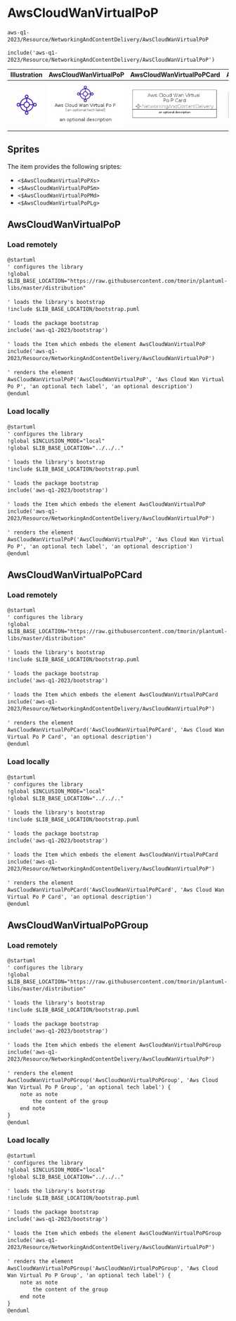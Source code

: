 # AwsCloudWanVirtualPoP


```text
aws-q1-2023/Resource/NetworkingAndContentDelivery/AwsCloudWanVirtualPoP
```

```text
include('aws-q1-2023/Resource/NetworkingAndContentDelivery/AwsCloudWanVirtualPoP')
```



| Illustration | AwsCloudWanVirtualPoP | AwsCloudWanVirtualPoPCard | AwsCloudWanVirtualPoPGroup |
| :---: | :---: | :---: | :---: |
| ![illustration for Illustration](../../../aws-q1-2023/Resource/NetworkingAndContentDelivery/AwsCloudWanVirtualPoP.png) | ![illustration for AwsCloudWanVirtualPoP](../../../aws-q1-2023/Resource/NetworkingAndContentDelivery/AwsCloudWanVirtualPoP.Local.png) | ![illustration for AwsCloudWanVirtualPoPCard](../../../aws-q1-2023/Resource/NetworkingAndContentDelivery/AwsCloudWanVirtualPoPCard.Local.png) | ![illustration for AwsCloudWanVirtualPoPGroup](../../../aws-q1-2023/Resource/NetworkingAndContentDelivery/AwsCloudWanVirtualPoPGroup.Local.png) |



## Sprites
The item provides the following sriptes:

- `<$AwsCloudWanVirtualPoPXs>`
- `<$AwsCloudWanVirtualPoPSm>`
- `<$AwsCloudWanVirtualPoPMd>`
- `<$AwsCloudWanVirtualPoPLg>`





## AwsCloudWanVirtualPoP

### Load remotely
```plantuml
@startuml
' configures the library
!global $LIB_BASE_LOCATION="https://raw.githubusercontent.com/tmorin/plantuml-libs/master/distribution"

' loads the library's bootstrap
!include $LIB_BASE_LOCATION/bootstrap.puml

' loads the package bootstrap
include('aws-q1-2023/bootstrap')

' loads the Item which embeds the element AwsCloudWanVirtualPoP
include('aws-q1-2023/Resource/NetworkingAndContentDelivery/AwsCloudWanVirtualPoP')

' renders the element
AwsCloudWanVirtualPoP('AwsCloudWanVirtualPoP', 'Aws Cloud Wan Virtual Po P', 'an optional tech label', 'an optional description')
@enduml
```

### Load locally
```plantuml
@startuml
' configures the library
!global $INCLUSION_MODE="local"
!global $LIB_BASE_LOCATION="../../.."

' loads the library's bootstrap
!include $LIB_BASE_LOCATION/bootstrap.puml

' loads the package bootstrap
include('aws-q1-2023/bootstrap')

' loads the Item which embeds the element AwsCloudWanVirtualPoP
include('aws-q1-2023/Resource/NetworkingAndContentDelivery/AwsCloudWanVirtualPoP')

' renders the element
AwsCloudWanVirtualPoP('AwsCloudWanVirtualPoP', 'Aws Cloud Wan Virtual Po P', 'an optional tech label', 'an optional description')
@enduml
```

## AwsCloudWanVirtualPoPCard

### Load remotely
```plantuml
@startuml
' configures the library
!global $LIB_BASE_LOCATION="https://raw.githubusercontent.com/tmorin/plantuml-libs/master/distribution"

' loads the library's bootstrap
!include $LIB_BASE_LOCATION/bootstrap.puml

' loads the package bootstrap
include('aws-q1-2023/bootstrap')

' loads the Item which embeds the element AwsCloudWanVirtualPoPCard
include('aws-q1-2023/Resource/NetworkingAndContentDelivery/AwsCloudWanVirtualPoP')

' renders the element
AwsCloudWanVirtualPoPCard('AwsCloudWanVirtualPoPCard', 'Aws Cloud Wan Virtual Po P Card', 'an optional description')
@enduml
```

### Load locally
```plantuml
@startuml
' configures the library
!global $INCLUSION_MODE="local"
!global $LIB_BASE_LOCATION="../../.."

' loads the library's bootstrap
!include $LIB_BASE_LOCATION/bootstrap.puml

' loads the package bootstrap
include('aws-q1-2023/bootstrap')

' loads the Item which embeds the element AwsCloudWanVirtualPoPCard
include('aws-q1-2023/Resource/NetworkingAndContentDelivery/AwsCloudWanVirtualPoP')

' renders the element
AwsCloudWanVirtualPoPCard('AwsCloudWanVirtualPoPCard', 'Aws Cloud Wan Virtual Po P Card', 'an optional description')
@enduml
```

## AwsCloudWanVirtualPoPGroup

### Load remotely
```plantuml
@startuml
' configures the library
!global $LIB_BASE_LOCATION="https://raw.githubusercontent.com/tmorin/plantuml-libs/master/distribution"

' loads the library's bootstrap
!include $LIB_BASE_LOCATION/bootstrap.puml

' loads the package bootstrap
include('aws-q1-2023/bootstrap')

' loads the Item which embeds the element AwsCloudWanVirtualPoPGroup
include('aws-q1-2023/Resource/NetworkingAndContentDelivery/AwsCloudWanVirtualPoP')

' renders the element
AwsCloudWanVirtualPoPGroup('AwsCloudWanVirtualPoPGroup', 'Aws Cloud Wan Virtual Po P Group', 'an optional tech label') {
    note as note
        the content of the group
    end note
}
@enduml
```

### Load locally
```plantuml
@startuml
' configures the library
!global $INCLUSION_MODE="local"
!global $LIB_BASE_LOCATION="../../.."

' loads the library's bootstrap
!include $LIB_BASE_LOCATION/bootstrap.puml

' loads the package bootstrap
include('aws-q1-2023/bootstrap')

' loads the Item which embeds the element AwsCloudWanVirtualPoPGroup
include('aws-q1-2023/Resource/NetworkingAndContentDelivery/AwsCloudWanVirtualPoP')

' renders the element
AwsCloudWanVirtualPoPGroup('AwsCloudWanVirtualPoPGroup', 'Aws Cloud Wan Virtual Po P Group', 'an optional tech label') {
    note as note
        the content of the group
    end note
}
@enduml
```

